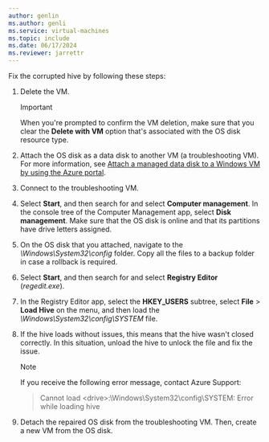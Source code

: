 ```yaml
---
author: genlin
ms.author: genli
ms.service: virtual-machines
ms.topic: include
ms.date: 06/17/2024
ms.reviewer: jarrettr
---
```

Fix the corrupted hive by following these steps:

1. Delete the VM.

   > [!IMPORTANT]
   > When you're prompted to confirm the VM deletion, make sure that you clear the **Delete with VM** option that's associated with the OS disk resource type.

1. Attach the OS disk as a data disk to another VM (a troubleshooting VM). For more information, see [Attach a managed data disk to a Windows VM by using the Azure portal](/azure/virtual-machines/windows/attach-managed-disk-portal).
1. Connect to the troubleshooting VM.
1. Select **Start**, and then search for and select **Computer management**. In the console tree of the Computer Management app, select **Disk management**. Make sure that the OS disk is online and that its partitions have drive letters assigned.
1. On the OS disk that you attached, navigate to the *\\Windows\\System32\\config* folder. Copy all the files to a backup folder in case a rollback is required.
1. Select **Start**, and then search for and select **Registry Editor** (*regedit.exe*).
1. In the Registry Editor app, select the **HKEY_USERS** subtree, select **File** > **Load Hive** on the menu, and then load the *\\Windows\\System32\\config\\SYSTEM* file.
1. If the hive loads without issues, this means that the hive wasn't closed correctly. In this situation, unload the hive to unlock the file and fix the issue.

   > [!NOTE]
   > If you receive the following error message, contact Azure Support:
   >
   > > Cannot load \<drive>:\\Windows\\System32\\config\\SYSTEM: Error while loading hive

1. Detach the repaired OS disk from the troubleshooting VM. Then, create a new VM from the OS disk.
